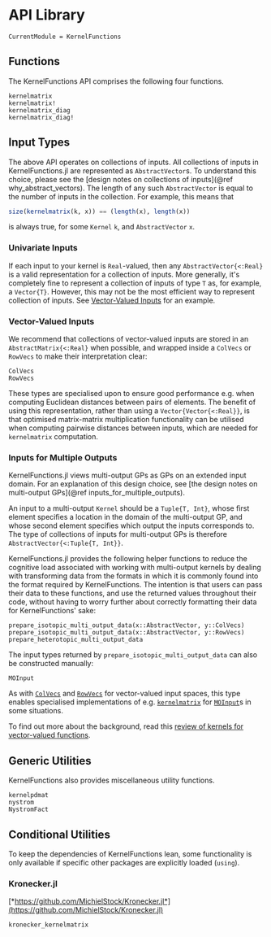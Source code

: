 # API Library

```@meta
CurrentModule = KernelFunctions
```

## Functions

The KernelFunctions API comprises the following four functions.
```@docs
kernelmatrix
kernelmatrix!
kernelmatrix_diag
kernelmatrix_diag!
```

## Input Types

The above API operates on collections of inputs.
All collections of inputs in KernelFunctions.jl are represented as `AbstractVector`s.
To understand this choice, please see the [design notes on collections of inputs](@ref why_abstract_vectors).
The length of any such `AbstractVector` is equal to the number of inputs in the collection.
For example, this means that
```julia
size(kernelmatrix(k, x)) == (length(x), length(x))
```
is always true, for some `Kernel` `k`, and `AbstractVector` `x`.

### Univariate Inputs

If each input to your kernel is `Real`-valued, then any `AbstractVector{<:Real}` is a valid
representation for a collection of inputs.
More generally, it's completely fine to represent a collection of inputs of type `T` as, for
example, a `Vector{T}`.
However, this may not be the most efficient way to represent collection of inputs.
See [Vector-Valued Inputs](@ref) for an example.


### Vector-Valued Inputs

We recommend that collections of vector-valued inputs are stored in an
`AbstractMatrix{<:Real}` when possible, and wrapped inside a `ColVecs` or `RowVecs` to make
their interpretation clear:
```@docs
ColVecs
RowVecs
```
These types are specialised upon to ensure good performance e.g. when computing Euclidean distances between pairs of elements.
The benefit of using this representation, rather than using a `Vector{Vector{<:Real}}`, is that
optimised matrix-matrix multiplication functionality can be utilised when computing
pairwise distances between inputs, which are needed for `kernelmatrix` computation.

### Inputs for Multiple Outputs

KernelFunctions.jl views multi-output GPs as GPs on an extended input domain.
For an explanation of this design choice, see [the design notes on multi-output GPs](@ref inputs_for_multiple_outputs).

An input to a multi-output `Kernel` should be a `Tuple{T, Int}`, whose first element specifies a location in the domain of the multi-output GP, and whose second element specifies which output the inputs corresponds to.
The type of collections of inputs for multi-output GPs is therefore `AbstractVector{<:Tuple{T, Int}}`.

KernelFunctions.jl provides the following helper functions to reduce the cognitive load
associated with working with multi-output kernels by dealing with transforming data from the
formats in which it is commonly found into the format required by KernelFunctions.
The intention is that users can pass their data to these functions, and use the returned
values throughout their code, without having to worry further about correctly formatting
their data for KernelFunctions' sake:
```@docs
prepare_isotopic_multi_output_data(x::AbstractVector, y::ColVecs)
prepare_isotopic_multi_output_data(x::AbstractVector, y::RowVecs)
prepare_heterotopic_multi_output_data
```

The input types returned by `prepare_isotopic_multi_output_data` can also be constructed manually:
```@docs
MOInput
```
As with [`ColVecs`](@ref) and [`RowVecs`](@ref) for vector-valued input spaces, this
type enables specialised implementations of e.g. [`kernelmatrix`](@ref) for
[`MOInput`](@ref)s in some situations.

To find out more about the background, read this [review of kernels for vector-valued functions](https://arxiv.org/pdf/1106.6251.pdf).

## Generic Utilities

KernelFunctions also provides miscellaneous utility functions.
```@docs
kernelpdmat
nystrom
NystromFact
```

## Conditional Utilities
To keep the dependencies of KernelFunctions lean, some functionality is only available if specific other packages are explicitly loaded (`using`).

### Kronecker.jl
[*https://github.com/MichielStock/Kronecker.jl*](https://github.com/MichielStock/Kronecker.jl)
```@docs
kronecker_kernelmatrix
```
